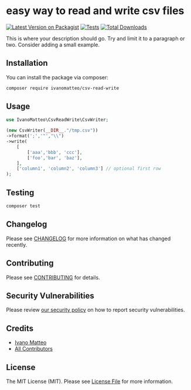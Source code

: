 # easy way to read and write csv files

[![Latest Version on Packagist](https://img.shields.io/packagist/v/ivanomatteo/csv-read-write.svg?style=flat-square)](https://packagist.org/packages/ivanomatteo/csv-read-write)
[![Tests](https://github.com/ivanomatteo/csv-read-write/actions/workflows/run-tests.yml/badge.svg?branch=main)](https://github.com/ivanomatteo/csv-read-write/actions/workflows/run-tests.yml)
[![Total Downloads](https://img.shields.io/packagist/dt/ivanomatteo/csv-read-write.svg?style=flat-square)](https://packagist.org/packages/ivanomatteo/csv-read-write)

This is where your description should go. Try and limit it to a paragraph or two. Consider adding a small example.


## Installation

You can install the package via composer:

```bash
composer require ivanomatteo/csv-read-write
```

## Usage

```php
use IvanoMatteo\CsvReadWrite\CsvWriter;

(new CsvWriter(__DIR__."/tmp.csv"))
->format(';','"',"\\")
->write(
    [
        ['aaa','bbb', 'ccc'],
        ['foo','bar', 'baz'],
    ], 
    ['column1', 'column2', 'column3'] // optional first row
);


```

## Testing

```bash
composer test
```

## Changelog

Please see [CHANGELOG](CHANGELOG.md) for more information on what has changed recently.

## Contributing

Please see [CONTRIBUTING](.github/CONTRIBUTING.md) for details.

## Security Vulnerabilities

Please review [our security policy](../../security/policy) on how to report security vulnerabilities.

## Credits

- [Ivano Matteo](https://github.com/ivanomatteo)
- [All Contributors](../../contributors)

## License

The MIT License (MIT). Please see [License File](LICENSE.md) for more information.
